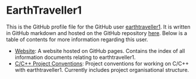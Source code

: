 # EarthTraveller1

This is the GitHub profile file for the GitHub user [earthtraveller1](https://github.com/earthtraveller1). It is written in GitHub markdown and hosted on the GitHub repository [here](https://github.com/earthtraveller1/earthtraveller1). Below is a table of contents for more information regarding this user.

- [Website](https://earthtraveller1.github.io): A website hosted on GitHub pages. Contains the index of all information documents relating to earthtraveller1.
- [C/C++ Project Conventions](https://earthtraveller1.github.io/ccxx-project-conventions): Project conventions for working on C/C++ with earthtraveller1. Currently includes project organisational structure.
